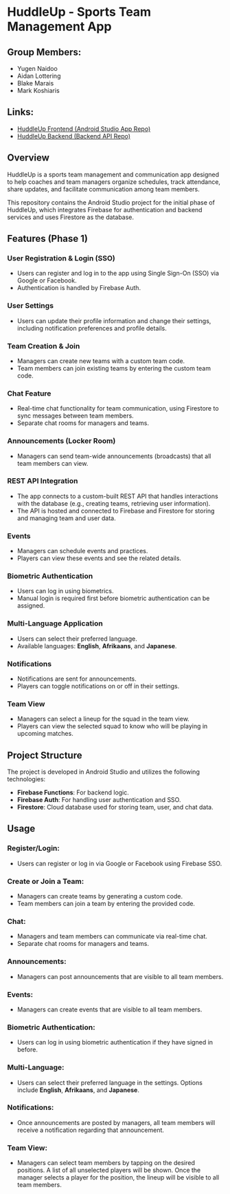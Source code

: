 # HuddleUp - Sports Team Management App

## Group Members:
- Yugen Naidoo  
- Aidan Lottering  
- Blake Marais  
- Mark Koshiaris  

## Links:
- [HuddleUp Frontend (Android Studio App Repo)](https://github.com/FourgeTech/HuddleUp-Frontend)  
- [HuddleUp Backend (Backend API Repo)](https://github.com/FourgeTech/HuddleUp-Backend)  

## Overview
HuddleUp is a sports team management and communication app designed to help coaches and team managers organize schedules, track attendance, share updates, and facilitate communication among team members. 

This repository contains the Android Studio project for the initial phase of HuddleUp, which integrates Firebase for authentication and backend services and uses Firestore as the database.

## Features (Phase 1)

### User Registration & Login (SSO)
- Users can register and log in to the app using Single Sign-On (SSO) via Google or Facebook.
- Authentication is handled by Firebase Auth.

### User Settings
- Users can update their profile information and change their settings, including notification preferences and profile details.

### Team Creation & Join
- Managers can create new teams with a custom team code.
- Team members can join existing teams by entering the custom team code.

### Chat Feature
- Real-time chat functionality for team communication, using Firestore to sync messages between team members.
- Separate chat rooms for managers and teams.

### Announcements (Locker Room)
- Managers can send team-wide announcements (broadcasts) that all team members can view.

### REST API Integration
- The app connects to a custom-built REST API that handles interactions with the database (e.g., creating teams, retrieving user information).
- The API is hosted and connected to Firebase and Firestore for storing and managing team and user data.

### Events
- Managers can schedule events and practices.
- Players can view these events and see the related details.

### Biometric Authentication
- Users can log in using biometrics.
- Manual login is required first before biometric authentication can be assigned.

### Multi-Language Application
- Users can select their preferred language.
- Available languages: **English**, **Afrikaans**, and **Japanese**.

### Notifications
- Notifications are sent for announcements.
- Players can toggle notifications on or off in their settings.

### Team View
- Managers can select a lineup for the squad in the team view.
- Players can view the selected squad to know who will be playing in upcoming matches.

## Project Structure
The project is developed in Android Studio and utilizes the following technologies:
- **Firebase Functions**: For backend logic.
- **Firebase Auth**: For handling user authentication and SSO.
- **Firestore**: Cloud database used for storing team, user, and chat data.

## Usage
### Register/Login:
- Users can register or log in via Google or Facebook using Firebase SSO.

### Create or Join a Team:
- Managers can create teams by generating a custom code.
- Team members can join a team by entering the provided code.

### Chat:
- Managers and team members can communicate via real-time chat.
- Separate chat rooms for managers and teams.

### Announcements:
- Managers can post announcements that are visible to all team members.

### Events:
- Managers can create events that are visible to all team members.

### Biometric Authentication:
- Users can log in using biometric authentication if they have signed in before.

### Multi-Language:
- Users can select their preferred language in the settings. Options include **English**, **Afrikaans**, and **Japanese**.

### Notifications:
- Once announcements are posted by managers, all team members will receive a notification regarding that announcement.

### Team View:
- Managers can select team members by tapping on the desired positions. A list of all unselected players will be shown. Once the manager selects a player for the position, the lineup will be visible to all team members.
